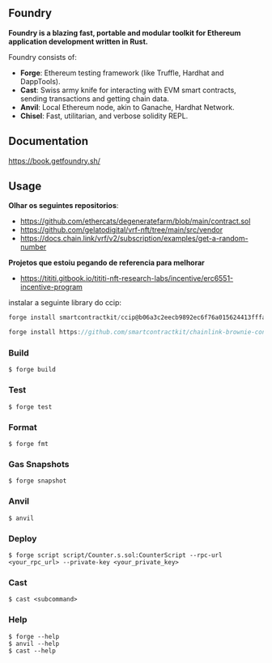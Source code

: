 ## Foundry

**Foundry is a blazing fast, portable and modular toolkit for Ethereum application development written in Rust.**

Foundry consists of:

-   **Forge**: Ethereum testing framework (like Truffle, Hardhat and DappTools).
-   **Cast**: Swiss army knife for interacting with EVM smart contracts, sending transactions and getting chain data.
-   **Anvil**: Local Ethereum node, akin to Ganache, Hardhat Network.
-   **Chisel**: Fast, utilitarian, and verbose solidity REPL.

## Documentation

https://book.getfoundry.sh/

## Usage

**Olhar os seguintes repositorios**: 
- https://github.com/ethercats/degeneratefarm/blob/main/contract.sol
- https://github.com/gelatodigital/vrf-nft/tree/main/src/vendor
- https://docs.chain.link/vrf/v2/subscription/examples/get-a-random-number

**Projetos que estoiu pegando de referencia para melhorar**
- https://tititi.gitbook.io/tititi-nft-research-labs/incentive/erc6551-incentive-program

instalar a seguinte library do ccip:

```javascript
forge install smartcontractkit/ccip@b06a3c2eecb9892ec6f76a015624413fffa1a122 --no-commit
```

```javascript
forge install https://github.com/smartcontractkit/chainlink-brownie-contracts --no-commit
```

### Build

```shell
$ forge build
```

### Test

```shell
$ forge test
```

### Format

```shell
$ forge fmt
```

### Gas Snapshots

```shell
$ forge snapshot
```

### Anvil

```shell
$ anvil
```

### Deploy

```shell
$ forge script script/Counter.s.sol:CounterScript --rpc-url <your_rpc_url> --private-key <your_private_key>
```

### Cast

```shell
$ cast <subcommand>
```

### Help

```shell
$ forge --help
$ anvil --help
$ cast --help
```
